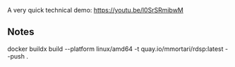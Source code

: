 A very quick technical demo: https://youtu.be/l0SrSRmibwM

## Notes

docker buildx build --platform linux/amd64 -t quay.io/mmortari/rdsp:latest --push .

